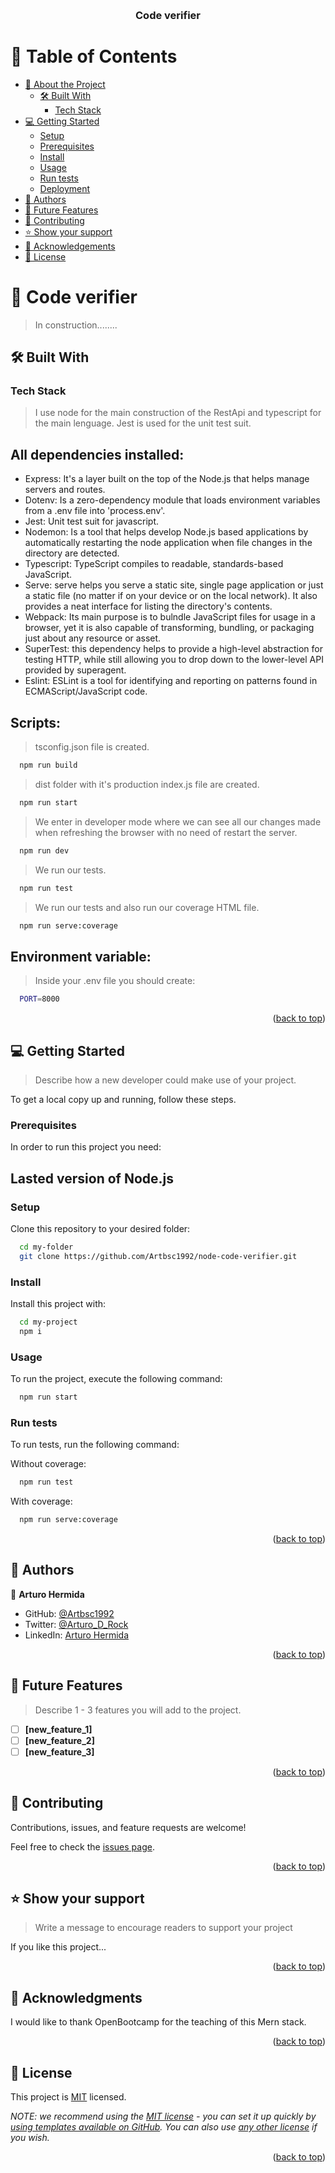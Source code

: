 <a name="readme-top"></a>


<div align="center">

  <br/>

  <h3><b>Code verifier</b></h3>

</div>

<!-- TABLE OF CONTENTS -->

# 📗 Table of Contents

- [📖 About the Project](#about-project)
  - [🛠 Built With](#built-with)
    - [Tech Stack](#tech-stack)
- [💻 Getting Started](#getting-started)
  - [Setup](#setup)
  - [Prerequisites](#prerequisites)
  - [Install](#install)
  - [Usage](#usage)
  - [Run tests](#run-tests)
  - [Deployment](#triangular_flag_on_post-deployment)
- [👥 Authors](#authors)
- [🔭 Future Features](#future-features)
- [🤝 Contributing](#contributing)
- [⭐️ Show your support](#support)
- [🙏 Acknowledgements](#acknowledgements)
- [📝 License](#license)

<!-- PROJECT DESCRIPTION -->

# 📖 Code verifier <a name="about-project"></a>

> In construction........

## 🛠 Built With <a name="built-with"></a>

### Tech Stack <a name="tech-stack"></a>

> I use node for the main construction of the RestApi and typescript for the main lenguage.
> Jest is used for the unit test suit.

## All dependencies installed:

- Express: It's a layer built on the top of the Node.js that helps manage servers and routes.
- Dotenv: Is a zero-dependency module that loads environment variables from a .env file into 'process.env'.
- Jest: Unit test suit for javascript.
- Nodemon: Is a tool that helps develop Node.js based applications by automatically restarting the node application when file changes in the directory are detected.
- Typescript: TypeScript compiles to readable, standards-based JavaScript.
- Serve: serve helps you serve a static site, single page application or just a static file (no matter if on your device or on the local network). It also provides a neat interface for listing the directory's contents.
- Webpack: Its main purpose is to bulndle JavaScript files for usage in a browser, yet it is also capable of transforming, bundling, or packaging just about any resource or asset.
- SuperTest: this dependency helps to provide a high-level abstraction for testing HTTP, while still allowing you to drop down to the lower-level API provided by superagent.
- Eslint: ESLint is a tool for identifying and reporting on patterns found in ECMAScript/JavaScript code.

## Scripts:

>tsconfig.json file is created.
```sh
  npm run build
```

>dist folder with it's production index.js file are created.
```sh
  npm run start
```

>We enter in developer mode where we can see all our changes made when refreshing the browser with no need of restart the server.
```sh
  npm run dev
```

>We run our tests.
```sh
  npm run test
```

>We run our tests and also run our coverage HTML file.
```sh
  npm run serve:coverage
```

## Environment variable:
>Inside your .env file you should create:
```sh
  PORT=8000
```



<p align="right">(<a href="#readme-top">back to top</a>)</p>


<!-- GETTING STARTED -->

## 💻 Getting Started <a name="getting-started"></a>

> Describe how a new developer could make use of your project.

To get a local copy up and running, follow these steps.

### Prerequisites

In order to run this project you need:

## Lasted version of Node.js

### Setup

Clone this repository to your desired folder:

```sh
  cd my-folder
  git clone https://github.com/Artbsc1992/node-code-verifier.git
```


### Install

Install this project with:


```sh
  cd my-project
  npm i
```


### Usage

To run the project, execute the following command:

```sh
  npm run start
```

### Run tests

To run tests, run the following command:

Without coverage:

```sh
  npm run test
```

With coverage:
```sh
  npm run serve:coverage
```


<p align="right">(<a href="#readme-top">back to top</a>)</p>

<!-- AUTHORS -->

## 👥 Authors <a name="authors"></a>


👤 **Arturo Hermida**

- GitHub: [@Artbsc1992](https://github.com/Artbsc1992)
- Twitter: [@Arturo_D_Rock](https://twitter.com/Arturo_D_Rock)
- LinkedIn: [Arturo Hermida](https://www.linkedin.com/in/arturo-hermida29/)

<p align="right">(<a href="#readme-top">back to top</a>)</p>

<!-- FUTURE FEATURES -->

## 🔭 Future Features <a name="future-features"></a>

> Describe 1 - 3 features you will add to the project.

- [ ] **[new_feature_1]**
- [ ] **[new_feature_2]**
- [ ] **[new_feature_3]**

<p align="right">(<a href="#readme-top">back to top</a>)</p>

<!-- CONTRIBUTING -->

## 🤝 Contributing <a name="contributing"></a>

Contributions, issues, and feature requests are welcome!

Feel free to check the [issues page](../../issues/).

<p align="right">(<a href="#readme-top">back to top</a>)</p>

<!-- SUPPORT -->

## ⭐️ Show your support <a name="support"></a>

> Write a message to encourage readers to support your project

If you like this project...

<p align="right">(<a href="#readme-top">back to top</a>)</p>

<!-- ACKNOWLEDGEMENTS -->

## 🙏 Acknowledgments <a name="acknowledgements"></a>

I would like to thank OpenBootcamp for the teaching of this Mern stack.

<p align="right">(<a href="#readme-top">back to top</a>)</p>



<!-- LICENSE -->

## 📝 License <a name="license"></a>

This project is [MIT](./LICENSE) licensed.

_NOTE: we recommend using the [MIT license](https://choosealicense.com/licenses/mit/) - you can set it up quickly by [using templates available on GitHub](https://docs.github.com/en/communities/setting-up-your-project-for-healthy-contributions/adding-a-license-to-a-repository). You can also use [any other license](https://choosealicense.com/licenses/) if you wish._

<p align="right">(<a href="#readme-top">back to top</a>)</p>
